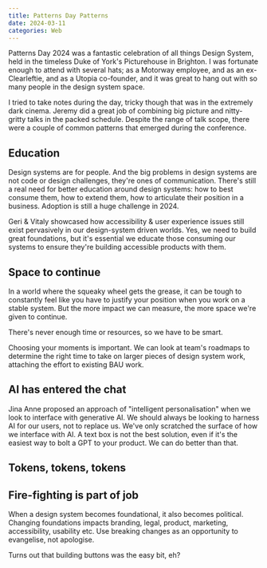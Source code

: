 ```yaml
---
title: Patterns Day Patterns
date: 2024-03-11
categories: Web
---
```


Patterns Day 2024 was a fantastic celebration of all things Design System, held in the timeless Duke of York's Picturehouse in Brighton. I was fortunate enough to attend with several hats; as a Motorway employee, and as an ex-Clearleftie, and as a Utopia co-founder, and it was great to hang out with so many people in the design system space.

I tried to take notes during the day, tricky though that was in the extremely dark cinema. Jeremy did a great job of combining big picture and nitty-gritty talks in the packed schedule. Despite the range of talk scope, there were a couple of common patterns that emerged during the conference.

## Education

Design systems are for people. And the big problems in design systems are not code or design challenges, they're ones of communication. There's still a real need for better education around design systems: how to best consume them, how to extend them, how to articulate their position in a business. Adoption is still a huge challenge in 2024.

Geri & Vitaly showcased how accessibility & user experience issues still exist pervasively in our design-system driven worlds. Yes, we need to build great foundations, but it's essential we educate those consuming our systems to ensure they're building accessible products with them.

## Space to continue

In a world where the squeaky wheel gets the grease, it can be tough to constantly feel like you have to justify your position when you work on a stable system. But the more impact we can measure, the more space we're given to continue.

There's never enough time or resources, so we have to be smart.

Choosing your moments is important. We can look at team's roadmaps to determine the right time to take on larger pieces of design system work, attaching the effort to existing BAU work.

## AI has entered the chat

Jina Anne proposed an approach of "intelligent personalisation" when we look to interface with generative AI. We should always be looking to harness AI for our users, not to replace us. We've only scratched the surface of how we interface with AI. A text box is not the best solution, even if it's the easiest way to bolt a GPT to your product. We can do better than that.

## Tokens, tokens, tokens



## Fire-fighting is part of job

When a design system becomes foundational, it also becomes political. Changing foundations impacts branding, legal, product, marketing, accessibility, usability etc. Use breaking changes as an opportunity to evangelise, not apologise.



Turns out that building buttons was the easy bit, eh?